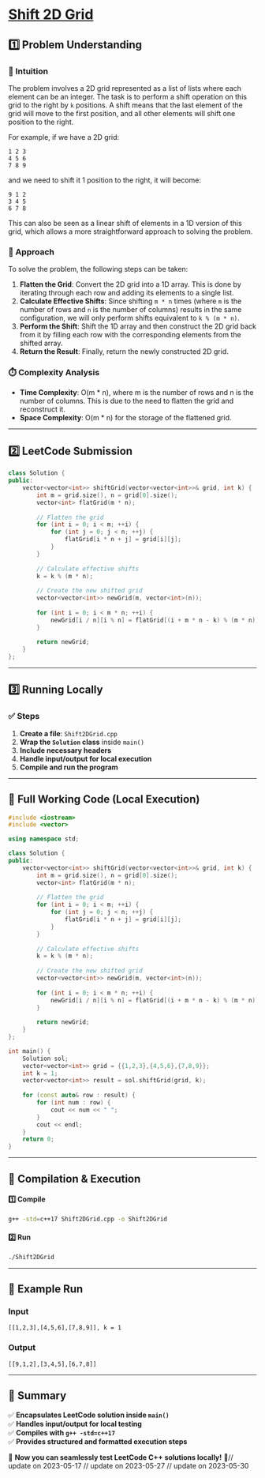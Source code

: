 # **[Shift 2D Grid](https://leetcode.com/problems/shift-2d-grid/description/)**  

## **1️⃣ Problem Understanding**  
### **📌 Intuition**  
The problem involves a 2D grid represented as a list of lists where each element can be an integer. The task is to perform a shift operation on this grid to the right by `k` positions. A shift means that the last element of the grid will move to the first position, and all other elements will shift one position to the right.

For example, if we have a 2D grid:
```
1 2 3
4 5 6
7 8 9
```
and we need to shift it 1 position to the right, it will become:
```
9 1 2
3 4 5
6 7 8
```
This can also be seen as a linear shift of elements in a 1D version of this grid, which allows a more straightforward approach to solving the problem.

### **🚀 Approach**  
To solve the problem, the following steps can be taken:
1. **Flatten the Grid**: Convert the 2D grid into a 1D array. This is done by iterating through each row and adding its elements to a single list.
2. **Calculate Effective Shifts**: Since shifting `m * n` times (where `m` is the number of rows and `n` is the number of columns) results in the same configuration, we will only perform shifts equivalent to `k % (m * n)`.
3. **Perform the Shift**: Shift the 1D array and then construct the 2D grid back from it by filling each row with the corresponding elements from the shifted array.
4. **Return the Result**: Finally, return the newly constructed 2D grid.

### **⏱️ Complexity Analysis**  
- **Time Complexity**: O(m * n), where m is the number of rows and n is the number of columns. This is due to the need to flatten the grid and reconstruct it.
- **Space Complexity**: O(m * n) for the storage of the flattened grid.

---  

## **2️⃣ LeetCode Submission**  
```cpp
class Solution {
public:
    vector<vector<int>> shiftGrid(vector<vector<int>>& grid, int k) {
        int m = grid.size(), n = grid[0].size();
        vector<int> flatGrid(m * n);
        
        // Flatten the grid
        for (int i = 0; i < m; ++i) {
            for (int j = 0; j < n; ++j) {
                flatGrid[i * n + j] = grid[i][j];
            }
        }
        
        // Calculate effective shifts
        k = k % (m * n);
        
        // Create the new shifted grid
        vector<vector<int>> newGrid(m, vector<int>(n));
        
        for (int i = 0; i < m * n; ++i) {
            newGrid[i / n][i % n] = flatGrid[(i + m * n - k) % (m * n)];
        }
        
        return newGrid;
    }
};
```  

---  

## **3️⃣ Running Locally**  
### **✅ Steps**  
1. **Create a file**: `Shift2DGrid.cpp`  
2. **Wrap the `Solution` class** inside `main()`  
3. **Include necessary headers**  
4. **Handle input/output for local execution**  
5. **Compile and run the program**  

---  

## **📝 Full Working Code (Local Execution)**  
```cpp
#include <iostream>
#include <vector>

using namespace std;

class Solution {
public:
    vector<vector<int>> shiftGrid(vector<vector<int>>& grid, int k) {
        int m = grid.size(), n = grid[0].size();
        vector<int> flatGrid(m * n);
        
        // Flatten the grid
        for (int i = 0; i < m; ++i) {
            for (int j = 0; j < n; ++j) {
                flatGrid[i * n + j] = grid[i][j];
            }
        }
        
        // Calculate effective shifts
        k = k % (m * n);
        
        // Create the new shifted grid
        vector<vector<int>> newGrid(m, vector<int>(n));
        
        for (int i = 0; i < m * n; ++i) {
            newGrid[i / n][i % n] = flatGrid[(i + m * n - k) % (m * n)];
        }
        
        return newGrid;
    }
};

int main() {
    Solution sol;
    vector<vector<int>> grid = {{1,2,3},{4,5,6},{7,8,9}};
    int k = 1;
    vector<vector<int>> result = sol.shiftGrid(grid, k);
    
    for (const auto& row : result) {
        for (int num : row) {
            cout << num << " ";
        }
        cout << endl;
    }
    return 0;
}
```  

---  

## **🔧 Compilation & Execution**  
#### **1️⃣ Compile**  
```bash
g++ -std=c++17 Shift2DGrid.cpp -o Shift2DGrid
```  

#### **2️⃣ Run**  
```bash
./Shift2DGrid
```  

---  

## **🎯 Example Run**  
### **Input**  
```
[[1,2,3],[4,5,6],[7,8,9]], k = 1
```  
### **Output**  
```
[[9,1,2],[3,4,5],[6,7,8]]
```  

---  

## **📌 Summary**  
✅ **Encapsulates LeetCode solution inside `main()`**  
✅ **Handles input/output for local testing**  
✅ **Compiles with `g++ -std=c++17`**  
✅ **Provides structured and formatted execution steps**  

🚀 **Now you can seamlessly test LeetCode C++ solutions locally!** 🚀// update on 2023-05-17
// update on 2023-05-27
// update on 2023-05-30
